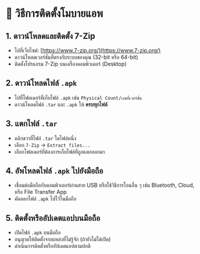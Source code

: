 # 📱 วิธีการติดตั้งโมบายแอพ

## 1. ดาวน์โหลดและติดตั้ง 7-Zip
- ไปที่เว็บไซต์: [https://www.7-zip.org/](https://www.7-zip.org/)
- ดาวน์โหลดเวอร์ชันที่ตรงกับระบบของคุณ (32-bit หรือ 64-bit)
- ติดตั้งโปรแกรม 7-Zip บนเครื่องคอมพิวเตอร์ (Desktop)

## 2. ดาวน์โหลดไฟล์ `.apk`
- ไปที่โฟลเดอร์ที่เก็บไฟล์ `.apk` เช่น `Physical Count/เลขที่เวอร์ชั่น`
- ดาวน์โหลดไฟล์ `.tar` และ `.apk` ให้ **ครบทุกไฟล์**

## 3. แตกไฟล์ `.tar`
- คลิกขวาที่ไฟล์ `.tar` ใดไฟล์หนึ่ง
- เลือก `7-Zip` → `Extract files...`
- เลือกโฟลเดอร์ที่ต้องการเก็บไฟล์ที่ถูกแตกออกมา

## 4. อัพโหลดไฟล์ `.apk` ไปยังมือถือ
- เชื่อมต่อมือถือกับคอมพิวเตอร์ผ่านสาย USB หรือใช้วิธีการโอนอื่น ๆ เช่น Bluetooth, Cloud, หรือ File Transfer App
- คัดลอกไฟล์ `.apk` ไปไว้ในมือถือ

## 5. ติดตั้งหรืออัปเดตแอปบนมือถือ
- เปิดไฟล์ `.apk` บนมือถือ
- อนุญาตให้ติดตั้งจากแหล่งที่ไม่รู้จัก (ถ้ายังไม่ได้เปิด)
- ดำเนินการติดตั้งหรืออัปเดตแอปตามปกติ
